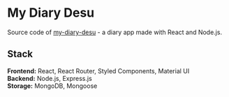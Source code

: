 # My Diary Desu
Source code of [my-diary-desu](https://my-diary-desu.herokuapp.com) - a diary app made with React and Node.js.

## Stack
**Frontend:** React, React Router, Styled Components, Material UI  
**Backend:** Node.js, Express.js  
**Storage:** MongoDB, Mongoose  
